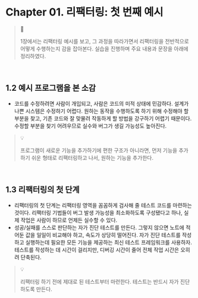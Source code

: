 # Chapter 01. 리팩터링: 첫 번째 예시

> 🌱 
>
> 1장에서는 리팩터링 예시를 보고, 그 과정을 따라가면서 리팩터링을 전반적으로 어떻게 수행하는지 감을 잡아본다. 실습을 진행하며 주요 내용과 문장을 아래에 정리하였다.

<br />

## 1.2 예시 프로그램을 본 소감

+ 코드를 수정하려면 사람이 개입되고, 사람은 코드의 미적 상태에 민감하다. 설계가 나쁜 시스템은 수정하기 어렵다. 원하는 동작을 수행하도록 하기 위해 수정해야 할 부분을 찾고, 기존 코드와 잘 맞물려 작동하게 할 방법을 강구하기 어렵기 때문이다. 수정할 부분을 찾기 어려우므로 실수와 버그가 생길 가능성도 높아진다.

> 💡 
>
> 프로그램이 새로운 기능을 추가하기에 편한 구조가 아니라면, 먼저 기능을 추가하기 쉬운 형태로 리팩터링하고 나서, 원하는 기능을 추가한다.

<br />

## 1.3 리팩터링의 첫 단계

+ 리팩터링의 첫 단계는 리팩터링 영역을 꼼꼼하게 검사해 줄 테스트 코드를 마련하는 것이다. 리팩터링 기법들이 버그 발생 가능성을 최소화하도록 구성됐다고 하나, 실제 작업은 사람이 하므로 언제든 실수할 수 있다.
+ 성공/실패를 스스로 판단하는 자가 진단 테스트를 만든다. 그렇지 않으면 노트에 적어둔 값을 일일이 비교해야 하고, 속도가 상당히 떨어진다. 자가 진단 테스트를 작성하고 실행하는데 필요한 모든 기능을 제공하는 최신 테스트 프레임워크를 사용하자. 테스트를 작성하는 데 시간이 걸리지만, 디버깅 시간이 줄어 전체 작업 시간은 오히려 단축된다.

> 💡 
>
> 리팩터링 하기 전에 제대로 된  테스트부터 마련한다. 테스트는 반드시 자가 진단하도록 만든다.

<br />

